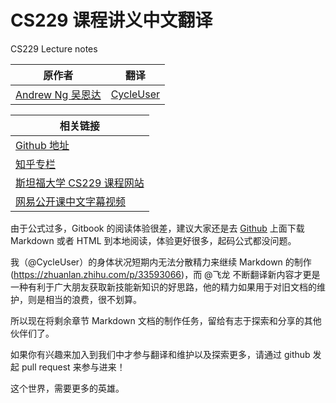 # CS229 课程讲义中文翻译

CS229 Lecture notes

| 原作者 | 翻译 |
| --- | --- |
| [Andrew Ng  吴恩达](http://www.andrewng.org/) | [CycleUser](https://www.zhihu.com/people/cycleuser/columns) |

| 相关链接 |
| --- |
| [Github 地址](https://github.com/Kivy-CN/Stanford-CS-229-CN) |
| [知乎专栏](https://zhuanlan.zhihu.com/MachineLearn) |
| [斯坦福大学 CS229 课程网站](http://cs229.stanford.edu/) |
| [网易公开课中文字幕视频](http://open.163.com/movie/2008/1/M/C/M6SGF6VB4_M6SGHFBMC.html) |


由于公式过多，Gitbook 的阅读体验很差，建议大家还是去 [Github](https://github.com/Kivy-CN/Stanford-CS-229-CN) 上面下载 Markdown 或者 HTML 到本地阅读，体验更好很多，起码公式都没问题。


我（@CycleUser）的身体状况短期内无法分散精力来继续 Markdown 的制作(https://zhuanlan.zhihu.com/p/33593066)，而 @飞龙 不断翻译新内容才更是一种有利于广大朋友获取新技能新知识的好思路，他的精力如果用于对旧文档的维护，则是相当的浪费，很不划算。

所以现在将剩余章节 Markdown 文档的制作任务，留给有志于探索和分享的其他伙伴们了。

如果你有兴趣来加入到我们中才参与翻译和维护以及探索更多，请通过 github 发起 pull request 来参与进来！

这个世界，需要更多的英雄。
